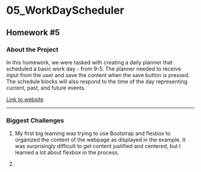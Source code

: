 # 05_WorkDayScheduler
## Homework #5

### About the Project

In this homework, we were tasked with creating a daily planner that scheduled a basic work day - from 9-5.  The planner needed to receive input from the user and save the content when the save button is pressed.  The schedule blocks will also respond to the time of the day representing current, past, and future events.  

[Link to website](https://cjlaflamme1.github.io/05_WorkDayScheduler/)

---
### Biggest Challenges

1. My first big learning was trying to use Bootstrap and flexbox to organized the content of the webpage as displayed in the example.  It was surprisingly difficult to get content justified and centered, but I learned a lot about flexbox in the process. 

2. 
